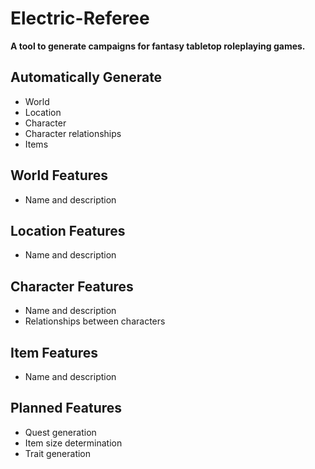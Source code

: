 # Electric-Referee
**A tool to generate campaigns for fantasy tabletop roleplaying games.**

## Automatically Generate
- World
- Location
- Character
- Character relationships
- Items

## World Features
- Name and description
## Location Features
- Name and description
## Character Features
- Name and description
- Relationships between characters
## Item Features
- Name and description

## Planned Features
- Quest generation
- Item size determination
- Trait generation
